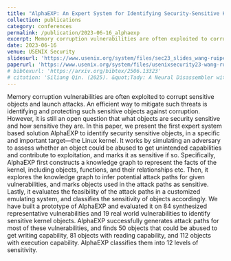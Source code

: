 ```yaml
---
title: "AlphaEXP: An Expert System for Identifying Security-Sensitive Kernel Objects"
collection: publications
category: conferences
permalink: /publication/2023-06-16_alphaexp
excerpt: Memory corruption vulnerabilities are often exploited to corrupt sensitive objects and launch attacks. An efficient way to mitigate such threats is identifying and protecting such sensitive objects against corruption. However, it is still an open question that what objects are security sensitive and how sensitive they are. In this paper, we present the first expert system based solution AlphaEXP to identify security sensitive objects, in a specific and important target—the Linux kernel. It works by simulating an adversary to assess whether an object could be abused to get unintended capabilities and contribute to exploitation, and marks it as sensitive if so. Specifically, AlphaEXP first constructs a knowledge graph to represent the facts of the kernel, including objects, functions, and their relationships etc. Then, it explores the knowledge graph to infer potential attack paths for given vulnerabilities, and marks objects used in the attack paths as sensitive. Lastly, it evaluates the feasibility of the attack paths in a customized emulating system, and classifies the sensitivity of objects accordingly. We have built a prototype of AlphaEXP and evaluated it on 84 synthesized representative vulnerabilities and 19 real world vulnerabilities to identify sensitive kernel objects. AlphaEXP successfully generates attack paths for most of these vulnerabilities, and finds 50 objects that could be abused to get writing capability, 81 objects with reading capability, and 112 objects with execution capability. AlphaEXP classifies them into 12 levels of sensitivity.
date: 2023-06-16
venue: USENIX Security
slidesurl: 'https://www.usenix.org/system/files/sec23_slides_wang-ruipeng.pdf'
paperurl: 'https://www.usenix.org/system/files/usenixsecurity23-wang-ruipeng.pdf'
# bibtexurl: 'https://arxiv.org/bibtex/2506.13323'
# citation: 'Siliang Qin. (2025). &quot;Tady: A Neural Disassembler without Structural Constraint Violations.&quot; <i>USENIX Security 25</i>. 1(1).'
---
```

Memory corruption vulnerabilities are often exploited to corrupt sensitive objects and launch attacks. An efficient way to mitigate such threats is identifying and protecting such sensitive objects against corruption. However, it is still an open question that what objects are security sensitive and how sensitive they are. In this paper, we present the first expert system based solution AlphaEXP to identify security sensitive objects, in a specific and important target—the Linux kernel. It works by simulating an adversary to assess whether an object could be abused to get unintended capabilities and contribute to exploitation, and marks it as sensitive if so. Specifically, AlphaEXP first constructs a knowledge graph to represent the facts of the kernel, including objects, functions, and their relationships etc. Then, it explores the knowledge graph to infer potential attack paths for given vulnerabilities, and marks objects used in the attack paths as sensitive. Lastly, it evaluates the feasibility of the attack paths in a customized emulating system, and classifies the sensitivity of objects accordingly. We have built a prototype of AlphaEXP and evaluated it on 84 synthesized representative vulnerabilities and 19 real world vulnerabilities to identify sensitive kernel objects. AlphaEXP successfully generates attack paths for most of these vulnerabilities, and finds 50 objects that could be abused to get writing capability, 81 objects with reading capability, and 112 objects with execution capability. AlphaEXP classifies them into 12 levels of sensitivity.

